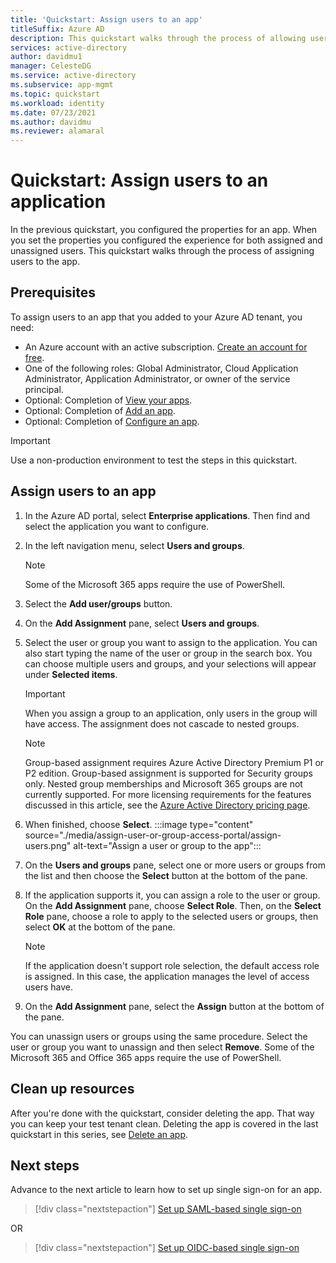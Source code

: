 ```yaml
---
title: 'Quickstart: Assign users to an app'
titleSuffix: Azure AD
description: This quickstart walks through the process of allowing users to use an app that you have setup to use Azure AD as an identity provider.
services: active-directory
author: davidmu1
manager: CelesteDG
ms.service: active-directory
ms.subservice: app-mgmt
ms.topic: quickstart
ms.workload: identity
ms.date: 07/23/2021
ms.author: davidmu
ms.reviewer: alamaral
---
```


# Quickstart: Assign users to an application

In the previous quickstart, you configured the properties for an app. When you set the properties you configured the experience for both assigned and unassigned users. This quickstart walks through the process of assigning users to the app.

## Prerequisites

To assign users to an app that you added to your Azure AD tenant, you need:

- An Azure account with an active subscription. [Create an account for free](https://azure.microsoft.com/free/?WT.mc_id=A261C142F).
- One of the following roles: Global Administrator, Cloud Application Administrator, Application Administrator, or owner of the service principal.
- Optional: Completion of [View your apps](view-applications-portal.md).
- Optional: Completion of [Add an app](add-application-portal.md).
- Optional: Completion of [Configure an app](add-application-portal-configure.md).

>[!IMPORTANT]
>Use a non-production environment to test the steps in this quickstart.

## Assign users to an app

1. In the Azure AD portal, select **Enterprise applications**. Then find and select the application you want to configure.
2. In the left navigation menu, select **Users and groups**.
   > [!NOTE]
   > Some of the Microsoft 365 apps require the use of PowerShell.
3. Select the **Add user/groups** button.
4. On the **Add Assignment** pane, select **Users and groups**.
5. Select the user or group you want to assign to the application. You can also start typing the name of the user or group in the search box. You can choose multiple users and groups, and your selections will appear under **Selected items**.
    > [!IMPORTANT]
    > When you assign a group to an application, only users in the group will have access. The assignment does not cascade to nested groups.

    > [!NOTE]
    > Group-based assignment requires Azure Active Directory Premium P1 or P2 edition. Group-based assignment is supported for Security groups only. Nested group memberships and Microsoft 365 groups are not currently supported. For more licensing requirements for the features discussed in this article, see the [Azure Active Directory pricing page](https://azure.microsoft.com/pricing/details/active-directory).
6. When finished, choose **Select**.
   :::image type="content" source="./media/assign-user-or-group-access-portal/assign-users.png" alt-text="Assign a user or group to the app":::
7. On the **Users and groups** pane, select one or more users or groups from the list and then choose the **Select** button at the bottom of the pane.
8. If the application supports it, you can assign a role to the user or group. On the **Add Assignment** pane, choose **Select Role**. Then, on the **Select Role** pane, choose a role to apply to the selected users or groups, then select **OK** at the bottom of the pane.
    > [!NOTE]
    > If the application doesn't support role selection, the default access role is assigned. In this case, the application manages the level of access users have.
9. On the **Add Assignment** pane, select the **Assign** button at the bottom of the pane.

You can unassign users or groups using the same procedure. Select the user or group you want to unassign and then select **Remove**. Some of the Microsoft 365 and Office 365 apps require the use of PowerShell.

## Clean up resources

After you're done with the quickstart, consider deleting the app. That way you can keep your test tenant clean. Deleting the app is covered in the last quickstart in this series, see [Delete an app](delete-application-portal.md).

## Next steps

Advance to the next article to learn how to set up single sign-on for an app.
> [!div class="nextstepaction"]
> [Set up SAML-based single sign-on](add-application-portal-setup-sso.md)

OR

> [!div class="nextstepaction"]
> [Set up OIDC-based single sign-on](add-application-portal-setup-oidc-sso.md)
